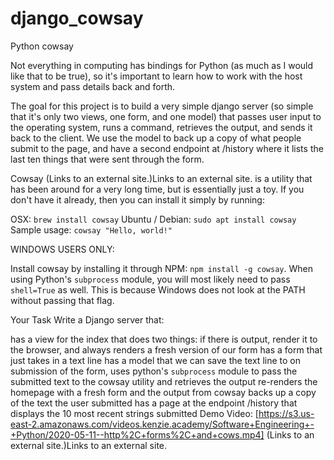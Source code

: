 # django_cowsay
Python cowsay

Not everything in computing has bindings for Python (as much as I would like that to be true), so it's important to learn how to work with the host system and pass details back and forth.

The goal for this project is to build a very simple django server (so simple that it's only two views, one form, and one model) that passes user input to the operating system, runs a command, retrieves the output, and sends it back to the client. We use the model to back up a copy of what people submit to the page, and have a second endpoint at /history where it lists the last ten things that were sent through the form.

Cowsay (Links to an external site.)Links to an external site. is a utility that has been around for a very long time, but is essentially just a toy. If you don't have it already, then you can install it simply by running:

OSX: `brew install cowsay`
Ubuntu / Debian: `sudo apt install cowsay`
Sample usage: `cowsay "Hello, world!"`

WINDOWS USERS ONLY:

Install cowsay by installing it through NPM: `npm install -g cowsay`. When using Python's `subprocess` module, you will most likely need to pass `shell=True` as well. This is because Windows does not look at the PATH without passing that flag.

Your Task
Write a Django server that:

has a view for the index that does two things: if there is output, render it to the browser, and always renders a fresh version of our form
has a form that just takes in a text line
has a model that we can save the text line to
on submission of the form, uses python's `subprocess` module to pass the submitted text to the cowsay utility and retrieves the output
re-renders the homepage with a fresh form and the output from cowsay
backs up a copy of the text the user submitted
has a page at the endpoint /history that displays the 10 most recent strings submitted
Demo Video: [https://s3.us-east-2.amazonaws.com/videos.kenzie.academy/Software+Engineering+-+Python/2020-05-11--http%2C+forms%2C+and+cows.mp4] (Links to an external site.)Links to an external site.
